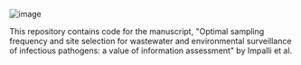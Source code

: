 ![image](https://github.com/user-attachments/assets/a5779ca1-8751-4374-80be-ddc5f0cd2246)

This repository contains code for the manuscript, "Optimal sampling frequency and site selection for wastewater and environmental surveillance of infectious pathogens: a value of information assessment" by Impalli et al.
